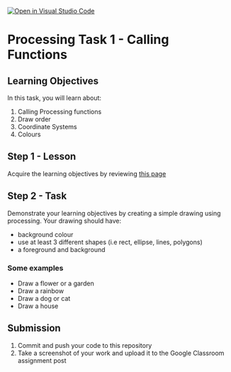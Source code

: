 [![Open in Visual Studio Code](https://classroom.github.com/assets/open-in-vscode-f059dc9a6f8d3a56e377f745f24479a46679e63a5d9fe6f495e02850cd0d8118.svg)](https://classroom.github.com/online_ide?assignment_repo_id=7111027&assignment_repo_type=AssignmentRepo)
# Processing Task 1 - Calling Functions

## Learning Objectives
In this task, you will learn about:
1. Calling Processing functions
2. Draw order
3. Coordinate Systems
4. Colours


## Step 1 - Lesson
Acquire the learning objectives by reviewing [this page](https://happycoding.io/tutorials/processing/calling-functions)

## Step 2 - Task
Demonstrate your learning objectives by creating a simple drawing using processing.  Your drawing should have:
* background colour
* use at least 3 different shapes (i.e rect, ellipse, lines, polygons)
* a foreground and background

### Some examples
* Draw a flower or a garden
* Draw a rainbow
* Draw a dog or cat
* Draw a house

## Submission
1. Commit and push your code to this repository
2. Take a screenshot of your work and upload it to the Google Classroom assignment post
